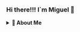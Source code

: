 ### Hi there!!! I`m Miguel 👋

<details>
  <summary><b>👤 About Me</b></summary>
  
![mikedevmachine's Stats](https://github-readme-stats.vercel.app/api?username=mikedevmachine&theme=vue-dark&show_icons=true&hide_border=true&count_private=true)

![mikedevmachine's Streak](https://github-readme-streak-stats.herokuapp.com/?user=mikedevmachine&theme=vue-dark&hide_border=true)

![mikedevmachine's Top Languages](https://github-readme-stats.vercel.app/api/top-langs/?username=mikedevmachine&theme=vue-dark&show_icons=true&hide_border=true&layout=compact)

<details/>
